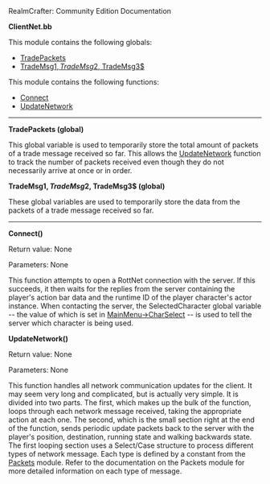 <!-- body { color:black background-color:white } a:link{ color:#0070FF } a:visited{ color:#0070FF } --> RealmCrafter: Community Edition Documentation

**ClientNet.bb**

This module contains the following globals:  

*   [TradePackets](#GTradePackets)
*   [TradeMsg1$, TradeMsg2$, TradeMsg3$](#GTradeMsg1)

This module contains the following functions:  

*   [Connect](#FConnect)
*   [UpdateNetwork](#FUpdateNetwork)

  

* * *

  

**TradePackets (global)**  
  
This global variable is used to temporarily store the total amount of packets of a trade message received so far. This allows the [UpdateNetwork](#UpdateNetwork) function to track the number of packets received even though they do not necessarily arrive at once or in order.

  

**TradeMsg1$, TradeMsg2$, TradeMsg3$ (global)**  
  
These global variables are used to temporarily store the data from the packets of a trade message received so far.  

* * *

  
  
  

**Connect()**  
  
Return value: None  
  
Parameters: None  
  
This function attempts to open a RottNet connection with the server. If this succeeds, it then waits for the replies from the server containing the player's action bar data and the runtime ID of the player character's actor instance. When contacting the server, the SelectedCharacter global variable -- the value of which is set in [MainMenu->CharSelect](mainmenu.md#FCharSelect) -- is used to tell the server which character is being used.

  
  
  

**UpdateNetwork()**  
  
Return value: None  
  
Parameters: None  
  
This function handles all network communication updates for the client. It may seem very long and complicated, but is actually very simple. It is divided into two parts. The first, which makes up the bulk of the function, loops through each network message received, taking the appropriate action at each one. The second, which is the small section right at the end of the function, sends periodic update packets back to the server with the player's position, destination, running state and walking backwards state. The first looping section uses a Select/Case structure to process different types of network message. Each type is defined by a constant from the [Packets](packets.md) module. Refer to the documentation on the Packets module for more detailed information on each type of message.